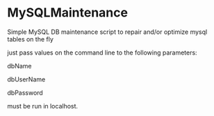 # MySQLMaintenance

Simple MySQL DB maintenance script
to repair and/or optimize mysql tables on the fly 

just pass values on the command line to the following parameters:

dbName

dbUserName

dbPassword

must be run in localhost.
